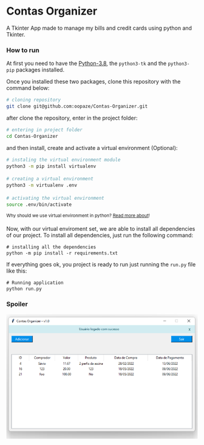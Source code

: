 # Contas Organizer

A Tkinter App made to manage my bills and credit cards using python and Tkinter.

### How to run

At first you need to have the [Python-3.8](https://www.python.org/downloads/), the `python3-tk` and the `python3-pip` packages installed. 

Once you installed these two packages, clone this repository with the command below:
```bash
# cloning repository
git clone git@github.com:oopaze/Contas-Organizer.git
```

after clone the repository, enter in the project folder:
```bash
# entering in project folder
cd Contas-Organizer
```

and then install, create and activate a virtual environment (Optional): 
```bash
# instaling the virtual environment module
python3 -m pip install virtualenv

# creating a virtual environment
python3 -m virtualenv .env

# activating the virtual environment
source .env/bin/activate
```
<sup>Why should we use virtual environment in python? [Read more about](https://towardsdatascience.com/why-you-should-use-a-virtual-environment-for-every-python-project-c17dab3b0fd0)!</sup>

Now, with our virtual enviroment set, we are able to install all dependencies of our project. To install all dependencies, just run the following command:
```
# installing all the dependencies
python -m pip install -r requirements.txt
```

If everything goes ok, you project is ready to run just running the `run.py` file like this:
```
# Running application
python run.py
```

### Spoiler

![Contas Organizer Home Screen](https://raw.githubusercontent.com/oopaze/Contas-Organizer/main/home-screen.png)


